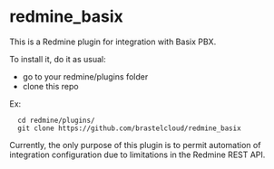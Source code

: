 # redmine_basix

This is a Redmine plugin for integration with Basix PBX.

To install it, do it as usual:
  - go to your redmine/plugins folder
  - clone this repo
  
Ex:
```
  cd redmine/plugins/
  git clone https://github.com/brastelcloud/redmine_basix
```

Currently, the only purpose of this plugin is to permit automation of integration configuration due to limitations in the Redmine REST API.
